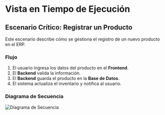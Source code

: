 # Vista en Tiempo de Ejecución

## Escenario Crítico: Registrar un Producto

Este escenario describe cómo se gestiona el registro de un nuevo producto en el ERP.

### Flujo
1. El usuario ingresa los datos del producto en el **Frontend**.
2. El **Backend** valida la información.
3. El **Backend** guarda el producto en la **Base de Datos**.
4. El sistema actualiza el inventario y notifica al usuario.

### Diagrama de Secuencia
![Diagrama de Secuencia](./images/sequence_register_product.png)
